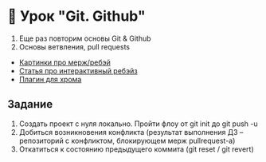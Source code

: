 # 📁 Урок "Git. Github"

1. Еще раз повторим основы Git & Github
2. Основы ветвления, pull requests

- [Картинки про мерж/ребэй](https://www.atlassian.com/ru/git/tutorials/merging-vs-rebasing)
- [Статья про интерактивный ребэйз](https://habr.com/ru/companies/flant/articles/536698/)
- [Плагин для хрома](https://chrome.google.com/webstore/detail/octotree-github-code-tree/bkhaagjahfmjljalopjnoealnfndnagc?hl=ru)

## Задание

1. Создать проект с нуля локально. Пройти флоу от git init до git push -u
2. Добиться возникновения конфликта (результат выполнения ДЗ – репозиторий с конфликтом, блокирующем мерж pullrequest-а)
3. Откатиться к состоянию предыдущего коммита (git reset / git revert)
